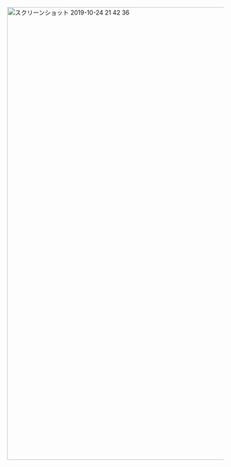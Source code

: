 <img width="1050" alt="スクリーンショット 2019-10-24 21 42 36" src="https://user-images.githubusercontent.com/39142850/67486653-61113600-f6a7-11e9-9564-2031bebac1e3.png">